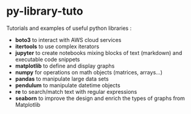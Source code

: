 # py-library-tuto

Tutorials and examples of useful python libraries :

- **boto3** to interact with AWS cloud services
- **itertools** to use complex iterators
- **jupyter** to create notebooks mixing blocks of text (markdown) and executable code snippets
- **matplotlib** to define and display graphs
- **numpy** for operations on math objects (matrices, arrays...)
- **pandas** to manipulate large data sets
- **pendulum** to manipulate datetime objects
- **re** to search/match text with regular expressions
- **seaborn** to improve the design and enrich the types of graphs from Matplotlib
